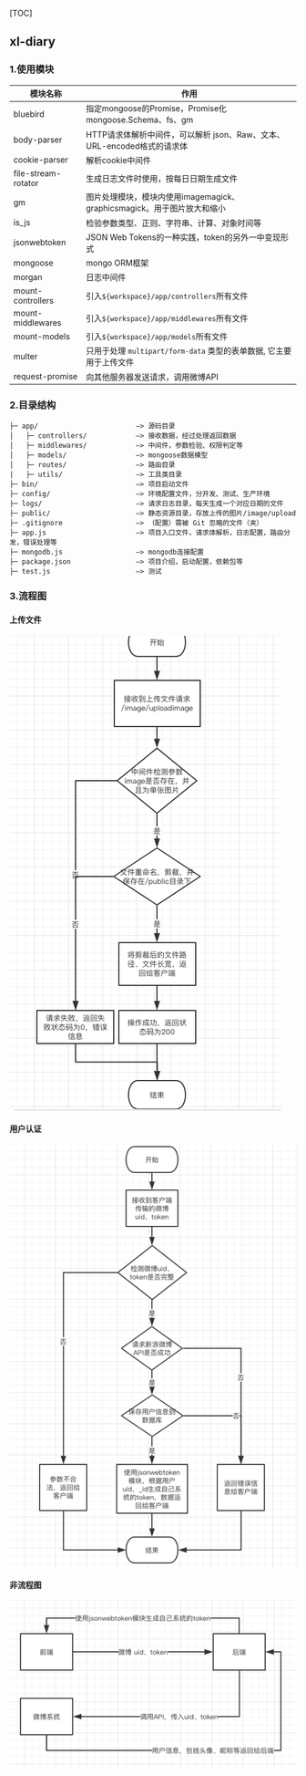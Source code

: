 [TOC]

## xl-diary

### 1.使用模块

| 模块名称                | 作用                                       |
| ------------------- | ---------------------------------------- |
| bluebird            | 指定mongoose的Promise，Promise化mongoose.Schema、fs、gm |
| body-parser         | HTTP请求体解析中间件，可以解析 json、Raw、文本、URL-encoded格式的请求体 |
| cookie-parser       | 解析cookie中间件                              |
| file-stream-rotator | 生成日志文件时使用，按每日日期生成文件                      |
| gm                  | 图片处理模块，模块内使用imagemagick、graphicsmagick。用于图片放大和缩小 |
| is_js               | 检验参数类型、正则、字符串、计算、对象时间等                   |
| jsonwebtoken        | JSON Web Tokens的一种实践，token的另外一中变现形式      |
| mongoose            | mongo ORM框架                              |
| morgan              | 日志中间件                                    |
| mount-controllers   | 引入`${workspace}/app/controllers`所有文件     |
| mount-middlewares   | 引入`${workspace}/app/middlewares`所有文件     |
| mount-models        | 引入`${workspace}/app/models`所有文件          |
| multer              | 只用于处理 `multipart/form-data` 类型的表单数据, 它主要用于上传文件 |
| request-promise     | 向其他服务器发送请求，调用微博API                       |

### 2.目录结构

```
├─ app/                        —> 源码目录
│   ├─ controllers/            —> 接收数据，经过处理返回数据
│   ├─ middlewares/            —> 中间件，参数检验、权限判定等
│   ├─ models/                 —> mongoose数据模型
│   ├─ routes/                 —> 路由目录
|   ├─ utils/				   —> 工具类目录
├─ bin/						   —> 项目启动文件
├─ config/                     —> 环境配置文件，分开发、测试、生产环境
├─ logs/                       —> 请求日志目录，每天生成一个对应日期的文件
├─ public/                     —> 静态资源目录，存放上传的图片/image/upload
├─ .gitignore                  —> （配置）需被 Git 忽略的文件（夹）
├─ app.js                      —> 项目入口文件，请求体解析，日志配置，路由分发，错误处理等
├─ mongodb.js                  —> mongodb连接配置
├─ package.json                —> 项目介绍，启动配置，依赖包等
├─ test.js                     —> 测试
```

### 3.流程图

#### 上传文件

![上传图片](../_picture/xl-dinary/upload_image.png)

#### 用户认证

![上传图片](../_picture/xl-dinary/auth_JWT.png)



**非流程图**

![上传图片](../_picture/xl-dinary/使用jsonwebtoken.png)





